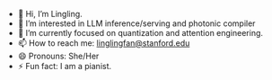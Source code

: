 - 👋 Hi, I’m Lingling.
- 👀 I’m interested in LLM inference/serving and photonic compiler
- 🌱 I’m currently focused on quantization and attention engineering.
- 📫 How to reach me: linglingfan@stanford.edu
- 😄 Pronouns: She/Her
- ⚡ Fun fact: I am a pianist.
